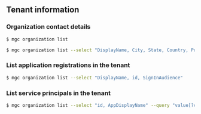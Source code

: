 ## Tenant information
### Organization contact details

```sh
$ mgc organization list
```
```sh
$ mgc organization list --select "DisplayName, City, State, Country, PostalCode, BusinessPhones"
```

### List application registrations in the tenant
```sh
$ mgc organization list --select "DisplayName, id, SignInAudience"
```

### List service principals in the tenant
```sh
$ mgc organization list --select "id, AppDisplayName" --query "value[?contains(appDisplayName, 'powershell')]"
```
